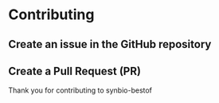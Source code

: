 # Contributing

## Create an issue in the GitHub repository

## Create a Pull Request (PR)

Thank you for contributing to synbio-bestof